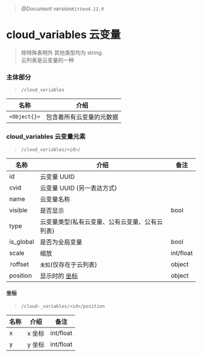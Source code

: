 > _@Document version`Kitten4.11.9`_

# **cloud_variables** 云变量

> 除特殊表明外 其他类型均为 string.  
> 云列表是云变量的一种

### 主体部分

> `/cloud_variables`

| 名称         | 介绍                     |
| ------------ | ------------------------ |
| `<Object{}>` | 包含着所有云变量的元数据 |

### cloud_variables 云变量元素

> `/cloud_variables/<id>/`

| 名称      | 介绍                                           | 备注      |
| --------- | ---------------------------------------------- | --------- |
| id        | 云变量 UUID                                    |           |
| cvid      | 云变量 UUID (另一表达方式)                     |           |
| name      | 云变量名称                                     |           |
| visible   | 是否显示                                       | bool      |
| type      | 云变量类型(私有云变量、公有云变量、公有云列表) |           |
| is_global | 是否为全局变量                                 | bool      |
| scale     | 缩放                                           | int/float |
| `?`offset | `未知`(仅存在于云列表)                         | object    |
| position  | 显示时的 [坐标](####坐标)                      | object    |

#### 坐标

> `/cloud-_variables/<id>/position`

| 名称 | 介绍   | 备注      |
| ---- | ------ | --------- |
| x    | x 坐标 | int/float |
| y    | y 坐标 | int/float |
